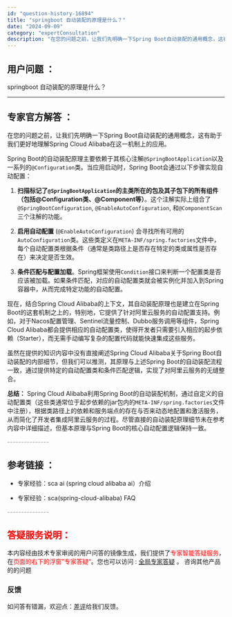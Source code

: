 ```yaml
---
id: "question-history-16894"
title: "springboot 自动装配的原理是什么？"
date: "2024-09-09"
category: "expertConsultation"
description: "在您的问题之前，让我们先明确一下Spring Boot自动装配的通用概念，这有助于我们更好地理解Spring Cloud Alibaba在这一机制上的应用。Spring Boot的自动装配原理主要依赖于其核心注解`@SpringBootApplication`以及一系列的`@Configuratio"
---
```


## 用户问题 ： 
 springboot 自动装配的原理是什么？  

---------------
## 专家官方解答 ：

在您的问题之前，让我们先明确一下Spring Boot自动装配的通用概念，这有助于我们更好地理解Spring Cloud Alibaba在这一机制上的应用。

Spring Boot的自动装配原理主要依赖于其核心注解`@SpringBootApplication`以及一系列的`@Configuration`类。当应用启动时，Spring Boot会通过以下步骤实现自动配置：

1. **扫描标记了`@SpringBootApplication`的主类所在的包及其子包下的所有组件（包括@Configuration类、@Component等）**。这个注解实际上组合了`@SpringBootConfiguration`, `@EnableAutoConfiguration`, 和`@ComponentScan`三个注解的功能。

2. **启用自动配置** (`@EnableAutoConfiguration`) 会寻找所有可用的`AutoConfiguration`类。这些类定义在`META-INF/spring.factories`文件中，每个自动配置类根据条件（通常是类路径上是否存在特定的类或属性是否存在）来决定是否生效。

3. **条件匹配与配置加载**。Spring框架使用`Condition`接口来判断一个配置类是否应该被加载。如果条件匹配，对应的自动配置类就会被实例化并加入到Spring容器中，从而完成特定功能的自动配置。

现在，结合Spring Cloud Alibaba的上下文，其自动装配原理也是建立在Spring Boot的这套机制之上的，特别地，它提供了针对阿里云服务的自动配置支持。例如，对于Nacos配置管理、Sentinel流量控制、Dubbo服务调用等组件，Spring Cloud Alibaba都会提供相应的自动配置类，使得开发者只需要引入相应的起步依赖（Starter），而无需手动编写复杂的配置代码就能快速集成这些服务。

虽然在提供的知识内容中没有直接阐述Spring Cloud Alibaba关于Spring Boot自动装配的内部细节，但我们可以推测，其原理与上述Spring Boot的自动装配流程一致，通过提供特定的自动配置类和条件匹配逻辑，实现了对阿里云服务的无缝整合。

**总结：**
Spring Cloud Alibaba利用Spring Boot的自动装配机制，通过自定义的自动配置类（这些类通常位于起步依赖的jar包内的`META-INF/spring.factories`文件中注册），根据类路径上的依赖和服务端点的存在与否来动态地配置和激活服务，从而简化了开发者集成阿里云服务的过程。尽管直接的自动装配原理细节未在参考内容中详细描述，但基本原理与Spring Boot的核心自动配置逻辑保持一致。


<font color="#949494">---------------</font> 


## 参考链接 ：

* 专家经验：sca ai (spring cloud alibaba ai）介绍 
 
 * 专家经验：sca(spring-cloud-alibaba) FAQ 


 <font color="#949494">---------------</font> 
 


## <font color="#FF0000">答疑服务说明：</font> 

本内容经由技术专家审阅的用户问答的镜像生成，我们提供了<font color="#FF0000">专家智能答疑服务</font>，在<font color="#FF0000">页面的右下的浮窗”专家答疑“</font>。您也可以访问 : [全局专家答疑](https://answer.opensource.alibaba.com/docs/intro) 。 咨询其他产品的的问题

### 反馈
如问答有错漏，欢迎点：[差评](https://ai.nacos.io/user/feedbackByEnhancerGradePOJOID?enhancerGradePOJOId=16917)给我们反馈。
